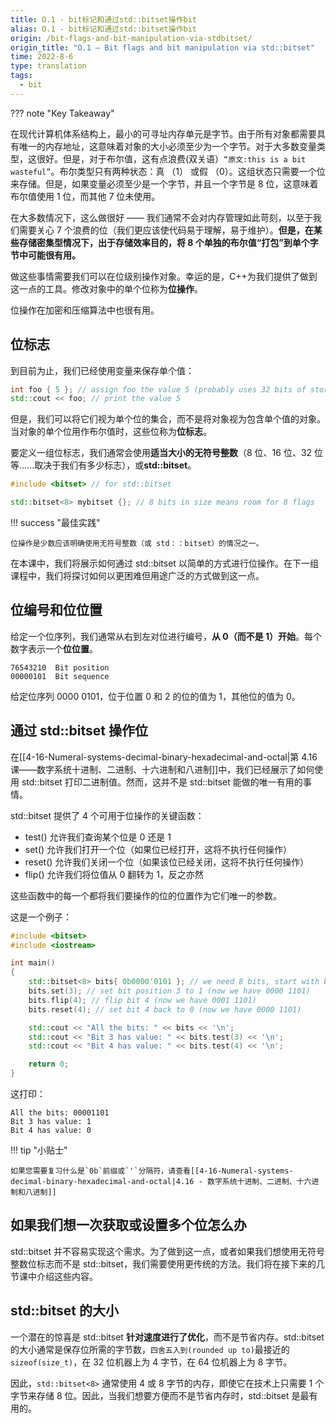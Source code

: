 ```yaml
---
title: O.1 - bit标记和通过std::bitset操作bit
alias: O.1 - bit标记和通过std::bitset操作bit
origin: /bit-flags-and-bit-manipulation-via-stdbitset/
origin_title: "O.1 — Bit flags and bit manipulation via std::bitset"
time: 2022-8-6
type: translation
tags:
  - bit
---
```


??? note "Key Takeaway"

在现代计算机体系结构上，最小的可寻址内存单元是字节。由于所有对象都需要具有唯一的内存地址，这意味着对象的大小必须至少为一个字节。对于大多数变量类型，这很好。但是，对于布尔值，这有点浪费(双关语）`“原文:this is a bit wasteful”`。布尔类型只有两种状态：真 （1） 或假 （0）。这组状态只需要一个位来存储。但是，如果变量必须至少是一个字节，并且一个字节是 8 位，这意味着布尔值使用 1 位，而其他 7 位未使用。

在大多数情况下，这么做很好 —— 我们通常不会对内存管理如此苛刻，以至于我们需要关心 7 个浪费的位（我们更应该使代码易于理解，易于维护）。**但是，在某些存储密集型情况下，出于存储效率目的，将 8 个单独的布尔值“打包”到单个字节中可能很有用。**

做这些事情需要我们可以在位级别操作对象。幸运的是，C++为我们提供了做到这一点的工具。修改对象中的单个位称为**位操作**。

位操作在加密和压缩算法中也很有用。

## 位标志

到目前为止，我们已经使用变量来保存单个值：

```cpp
int foo { 5 }; // assign foo the value 5 (probably uses 32 bits of storage)
std::cout << foo; // print the value 5
```

但是，我们可以将它们视为单个位的集合，而不是将对象视为包含单个值的对象。当对象的单个位用作布尔值时，这些位称为**位标志**。

要定义一组位标志，我们通常会使用**适当大小的无符号整数**（8 位、16 位、32 位等......取决于我们有多少标志），或**std::bitset**。

```cpp
#include <bitset> // for std::bitset

std::bitset<8> mybitset {}; // 8 bits in size means room for 8 flags
```

!!! success "最佳实践"

    位操作是少数应该明确使用无符号整数（或 std：：bitset）的情况之一。

在本课中，我们将展示如何通过 std::bitset 以简单的方式进行位操作。在下一组课程中，我们将探讨如何以更困难但用途广泛的方式做到这一点。

## 位编号和位位置

给定一个位序列，我们通常从右到左对位进行编号，**从 0（而不是 1）开始**。每个数字表示一个**位位置**。

```
76543210  Bit position
00000101  Bit sequence
```

给定位序列 0000 0101，位于位置 0 和 2 的位的值为 1，其他位的值为 0。

## 通过 std::bitset 操作位

在[[4-16-Numeral-systems-decimal-binary-hexadecimal-and-octal|第 4.16 课——数字系统十进制、二进制、十六进制和八进制]]中，我们已经展示了如何使用 std::bitset 打印二进制值。然而，这并不是 std::bitset 能做的唯一有用的事情。

std::bitset 提供了 4 个可用于位操作的关键函数：

- test() 允许我们查询某个位是 0 还是 1
- set() 允许我们打开一个位（如果位已经打开，这将不执行任何操作）
- reset() 允许我们关闭一个位（如果该位已经关闭，这将不执行任何操作）
- flip() 允许我们将位值从 0 翻转为 1，反之亦然

这些函数中的每一个都将我们要操作的位的位置作为它们唯一的参数。

这是一个例子：

```cpp
#include <bitset>
#include <iostream>

int main()
{
    std::bitset<8> bits{ 0b0000'0101 }; // we need 8 bits, start with bit pattern 0000 0101
    bits.set(3); // set bit position 3 to 1 (now we have 0000 1101)
    bits.flip(4); // flip bit 4 (now we have 0001 1101)
    bits.reset(4); // set bit 4 back to 0 (now we have 0000 1101)

    std::cout << "All the bits: " << bits << '\n';
    std::cout << "Bit 3 has value: " << bits.test(3) << '\n';
    std::cout << "Bit 4 has value: " << bits.test(4) << '\n';

    return 0;
}
```

这打印：

```
All the bits: 00001101
Bit 3 has value: 1
Bit 4 has value: 0
```

!!! tip "小贴士"

    如果您需要复习什么是`0b`前缀或`'`分隔符，请查看[[4-16-Numeral-systems-decimal-binary-hexadecimal-and-octal|4.16 - 数字系统十进制、二进制、十六进制和八进制]]

## 如果我们想一次获取或设置多个位怎么办

std::bitset 并不容易实现这个需求。为了做到这一点，或者如果我们想使用无符号整数位标志而不是 std::bitset，我们需要使用更传统的方法。我们将在接下来的几节课中介绍这些内容。

## std::bitset 的大小

一个潜在的惊喜是 std::bitset **针对速度进行了优化**，而不是节省内存。std::bitset 的大小通常是保存位所需的字节数，`四舍五入到(rounded up to)`最接近的`sizeof(size_t)`，在 32 位机器上为 4 字节，在 64 位机器上为 8 字节。

因此，`std::bitset<8>` 通常使用 4 或 8 字节的内存，即使它在技术上只需要 1 个字节来存储 8 位。因此，当我们想要方便而不是节省内存时，std::bitset 是最有用的。
